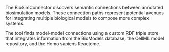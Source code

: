 The BioSimConnector discovers semantic connections between annotated biosimulation models. These connection paths represent potential avenues for integrating multiple biological models to compose more complex systems.

The tool finds model-model connections using a custom RDF triple store that integrates information from the BioModels database, the CellML model repository, and the Homo sapiens Reactome.